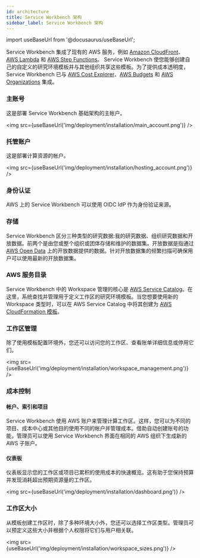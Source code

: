 ```yaml
---
id: architecture
title: Service Workbench 架构
sidebar_label: Service Workbench 架构
---
```


import useBaseUrl from '@docusaurus/useBaseUrl';

Service Workbench 集成了现有的 AWS 服务，例如 [Amazon CloudFront](https://docs.aws.amazon.com/AmazonCloudFront/latest/DeveloperGuide/Introduction.html)、[AWS Lambda](https://docs.aws.amazon.com/lambda/latest/dg/welcome.html) 和 [AWS Step Functions](https://docs.aws.amazon.com/lambda/latest/dg/lambda-stepfunctions.html)。 Service Workbench 使您能够创建自己的自定义的研究环境模板并与其他组织共享这些模板。为了提供成本透明度，Service Workbench 已与 [AWS Cost Explorer](https://docs.aws.amazon.com/awsaccountbilling/latest/aboutv2/ce-getting-started.html)、[AWS Budgets](https://docs.aws.amazon.com/awsaccountbilling/latest/aboutv2/budgets-managing-costs.html) 和 [AWS Organizations](https://docs.aws.amazon.com/awsaccountbilling/latest/aboutv2/consolidated-billing.html) 集成。

### 主账号

这是部署 Service Workbench 基础架构的主帐户。

<img src={useBaseUrl('img/deployment/installation/main_account.png')} />

### 托管账户

这是部署计算资源的帐户。

<img src={useBaseUrl('img/deployment/installation/hosting_account.png')} />

### 身份认证

AWS 上的 Service Workbench 可以使用 OIDC IdP 作为身份验证来源。

### 存储

Service Workbench 区分三种类型的研究数据:我的研究数据、组织研究数据和开放数据。前两个是由您或整个组织或团体存储和维护的数据集。开放数据是指通过 [AWS Open Data](https://aws.amazon.com/opendata) 上的开放数据提供的数据。针对开放数据集的频繁扫描可确保用户可以使用最新的开放数据集。

### AWS 服务目录

Service Workbench 中的 Workspace 管理的核心是 [AWS Service Catalog](https://aws.amazon.com/servicecatalog)。在这里，系统查找并管理用于定义工作区的研究环境模板。当您想要使用新的 Workspace 类型时，可以在 AWS Service Catalog 中将其创建为 [AWS CloudFormation 模板](https://docs.aws.amazon.com/AWSCloudFormation/latest/UserGuide/Welcome.html)。

### 工作区管理

除了使用模板配置环境外，您还可以访问您的工作区、查看账单详细信息或停用它们。

<img src={useBaseUrl('img/deployment/installation/workspace_management.png')} />

### 成本控制

#### 帐户、索引和项目

Service Workbench 使用 AWS 账户来管理计算工作区。这样，您可以为不同的项目、成本中心或其他目的使用不同的帐户并管理成本。借助自动创建账号的功能，管理员可以使用 Service Workbench 界面在相同的 AWS 组织下生成新的 AWS 子账户。

#### 仪表板

仪表板显示您的工作区或项目已累积的使用成本的快速概览。这有助于您保持预算并发现消耗超出预期资源量的工作区。

<img src={useBaseUrl('img/deployment/installation/dashboard.png')} />

### 工作区大小

从模板创建工作区时，除了多种环境大小外，您还可以选择工作区类型。管理员可以预定义这些大小并根据个人权限将它们与用户相关联。

<img src={useBaseUrl('img/deployment/installation/workspace_sizes.png')} />